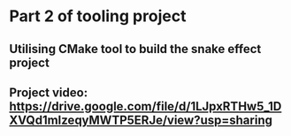 # Part 2 of tooling project 

## Utilising CMake tool to build the snake effect project 

## Project video: https://drive.google.com/file/d/1LJpxRTHw5_1DXVQd1mIzeqyMWTP5ERJe/view?usp=sharing